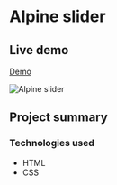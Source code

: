# Alpine slider

## Live demo
[Demo](https://alphine-slider-with-cards.netlify.app/)

![Alpine slider](https://res.cloudinary.com/dgm9zfiuo/image/upload/v1698862632/Portfolio%20projects/view_a3wu7y.png)

## Project summary

### Technologies used
* HTML
* CSS
